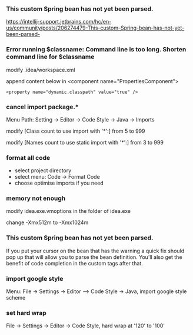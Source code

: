 ### This custom Spring bean has not yet been parsed.

https://intellij-support.jetbrains.com/hc/en-us/community/posts/206274479-This-custom-Spring-bean-has-not-yet-been-parsed-

### Error running $classname: Command line is too long. Shorten command line for $classname

modify .idea/workspace.xml

append content below in \<component name="PropertiesComponent"\>

    <property name="dynamic.classpath" value="true" />

### cancel import package.*

Menu Path: Setting -> Editor -> Code Style -> Java -> Imports

modify \[Class count to use import with '*':\] from 5 to 999

modify \[Names count to use static import with '*':\] from 3 to 999

### format all code

* select project directory
* select menu: Code -> Format Code
* choose optimise imports if you need

### memory not enough

modify idea.exe.vmoptions in the folder of idea.exe

change -Xmx512m to -Xmx1024m

### This custom Spring bean has not yet been parsed.

If you put your cursor on the bean that has the warning a quick fix should pop up that will allow you to parse the bean definition.  You'll also get the benefit of code completion in the custom tags after that.

### import google style

Menu: File -> Settings -> Editor —> Code Style -> Java, import google style scheme

### set hard wrap

File -> Settings -> Editor -> Code Style, hard wrap at '120' to '100'